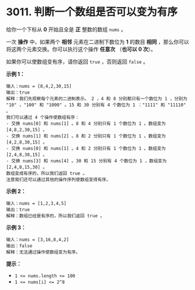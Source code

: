 # 3011. 判断一个数组是否可以变为有序

给你一个下标从 **0** 开始且全是 **正** 整数的数组 `nums` 。

一次 **操作** 中，如果两个 **相邻** 元素在二进制下数位为 **1** 的数目 **相同** ，那么你可以将这两个元素交换。你可以执行这个操作 **任意次** （**也可以 0 次**）。

如果你可以使数组变有序，请你返回 `true` ，否则返回 `false` 。

**示例 1：**

```()
输入：nums = [8,4,2,30,15]
输出：true
解释：我们先观察每个元素的二进制表示。 2 ，4 和 8 分别都只有一个数位为 1 ，分别为 "10" ，"100" 和 "1000" 。15 和 30 分别有 4 个数位为 1 ："1111" 和 "11110" 。
我们可以通过 4 个操作使数组有序：
- 交换 nums[0] 和 nums[1] 。8 和 4 分别只有 1 个数位为 1 。数组变为 [4,8,2,30,15] 。
- 交换 nums[1] 和 nums[2] 。8 和 2 分别只有 1 个数位为 1 。数组变为 [4,2,8,30,15] 。
- 交换 nums[0] 和 nums[1] 。4 和 2 分别只有 1 个数位为 1 。数组变为 [2,4,8,30,15] 。
- 交换 nums[3] 和 nums[4] 。30 和 15 分别有 4 个数位为 1 ，数组变为 [2,4,8,15,30] 。
数组变成有序的，所以我们返回 true 。
注意我们还可以通过其他的操作序列使数组变得有序。
```

**示例 2：**

```()
输入：nums = [1,2,3,4,5]
输出：true
解释：数组已经是有序的，所以我们返回 true 。
```

**示例 3：**

```()
输入：nums = [3,16,8,4,2]
输出：false
解释：无法通过操作使数组变为有序。
```

**提示：**

- `1 <= nums.length <= 100`
- `1 <= nums[i] <= 2^8`
